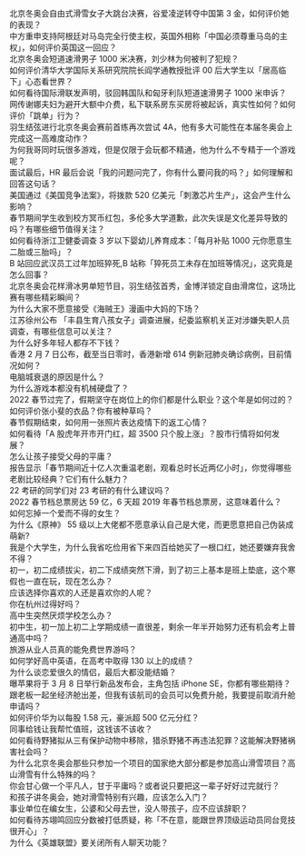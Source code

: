 北京冬奥会自由式滑雪女子大跳台决赛，谷爱凌逆转夺中国第 3 金，如何评价她的表现？  
中方重申支持阿根廷对马岛完全行使主权，英国外相称「中国必须尊重马岛的主权」，如何评价英国这一回应？  
北京冬奥会短道速滑男子 1000 米决赛，刘少林为何被判了犯规？  
如何评价清华大学国际关系研究院院长阎学通教授批评 00 后大学生以「居高临下」心态看世界？  
如何看待国际滑联发声明，驳回韩国队和匈牙利队短道速滑男子 1000 米申诉？  
网传谢娜夫妇为避开大额中介费，私下联系房东买房将被起诉，真实性如何？如何评价「跳单」行为？  
羽生结弦进行北京冬奥会赛前首练再次尝试 4A，他有多大可能性在本届冬奥会上完成这一高难度动作？  
为何我哥同时玩很多游戏，但是仅限于会玩都不精通，他为什么不专精于一个游戏呢？  
面试最后，HR 最后会说「我的问题问完了，你有什么要问我的吗？」如何理解和回答这句话？  
美国通过《美国竞争法案》，将拨款 520 亿美元「刺激芯片生产」，这会产生什么影响？  
春节期间学生收到校方冥币红包，多伦多大学道歉，此次失误是文化差异导致的吗？有哪些细节值得关注？  
如何看待浙江卫健委调查 3 岁以下婴幼儿养育成本：「每月补贴 1000 元你愿意生二胎或三胎吗」？  
B 站回应武汉员工过年加班猝死,B 站称「猝死员工未存在加班等情况」，这究竟是怎么回事？  
北京冬奥会花样滑冰男单短节目，羽生结弦首秀，金博洋锁定自由滑席位，这场比赛有哪些精彩瞬间？  
为什么大家不愿意接受《海贼王》漫画中大妈的下场？  
江苏徐州公布 「丰县生育八孩女子」调查进展，纪委监察机关正对涉嫌失职人员调查，有哪些信息可以关注？  
为什么好多年轻人都存不下钱？  
香港 2 月 7 日公布，截至当日零时，香港新增 614 例新冠肺炎确诊病例，目前情况如何？  
电脑城衰退的原因是什么？  
为什么游戏本都没有机械硬盘了？  
2022 春节过完了，假期坚守在岗位上的你们都是什么职业？这个年是如何过的？  
如何评价张小斐的衣品？你有被种草吗？  
春节假期结束，如何用一张照片表达疫情下的返工心情？  
如何看待「A 股虎年开市开门红，超 3500 只个股上涨」？股市行情将如何发展？  
怎么让孩子接受父母的平庸？  
报告显示「春节期间近十亿人次重温老剧，观看总时长近两亿小时」，你觉得哪些老剧比较经典？它们有什么魅力？  
22 考研的同学们对 23 考研的有什么建议吗？  
2022 春节档总票房达 59 亿，6 天超 2019 年春节档总票房，这意味着什么？  
如何忘掉一个爱而不得的女生？  
为什么《原神》 55 级以上大佬都不愿意承认自己是大佬，而更愿意把自己伪装成萌新?  
我是个大学生，为什么我省吃俭用省下来四百给她买了一根口红，她还要嫌弃我舍不得？  
初一，初二成绩拔尖，初二下成绩突然下滑，到了初三上基本是班上垫底，这个寒假也一直在玩，现在怎么办？  
应该选择你喜欢的人还是喜欢你的人呢？  
你在杭州过得好吗？  
高中生突然厌烦学校怎么办？  
初中生，初一加上初二上学期成绩一直很差，剩余一年半开始努力还有机会考上普通高中吗？  
旅游从业人员真的能免费世界游吗？  
如何学好高中英语，在高考中取得 130 以上的成绩？  
为什么谈恋爱很久的情侣，最后大都没能结婚？  
曝苹果将于 3 月 8 日举行新品发布会，主角包括 iPhone SE，你都有哪些期待？  
跟老板一起坐经济舱出差，但我有该航司的会员可以免费升舱，我要提前取消升舱申请吗？  
如何评价华为以每股 1.58 元，豪派超 500 亿元分红？  
同事给钱让我帮忙值班，这钱该不该收？  
如何看待野猪拟从三有保护动物中移除，猎杀野猪不再违法犯罪？这能解决野猪祸害社会吗？  
为什么北京冬奥会那些只参加一个项目的国家绝大部分都是参加高山滑雪项目？高山滑雪有什么特殊的吗？  
你会甘心做一个平凡人，甘于平庸吗？或者说只要把这一辈子好好过完就行？  
和孩子讲冬奥会，她对滑雪特别有兴趣，应该怎么入门？  
事业单位在编女生，公婆和父母去世，没人带孩子，应不应该辞职？  
如何看待苏翊鸣回应分数被打低质疑，称「不在意，能跟世界顶级运动员同台竞技很开心」？  
为什么《英雄联盟》要关闭所有人聊天功能？  
